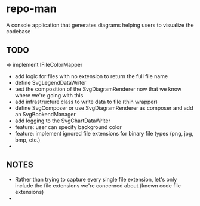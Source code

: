 # repo-man

A console application that generates diagrams helping users to visualize the codebase

## TODO
=> implement IFileColorMapper
* add logic for files with no extension to return the full file name
* define SvgLegendDataWriter
* test the composition of the SvgDiagramRenderer now that we know where we're going with this
* add infrastructure class to write data to file (thin wrapper)
* define SvgComposer or use SvgDiagramRenderer as composer and add an SvgBookendManager
* add logging to the SvgChartDataWriter
* feature: user can specify background color
* feature: implement ignored file extensions for binary file types (png, jpg, bmp, etc.)
* 

## NOTES
* Rather than trying to capture every single file extension, let's only include the file extensions we're concerned about (known code file extensions)
* 
